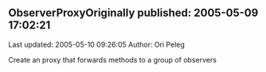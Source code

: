 ## ObserverProxyOriginally published: 2005-05-09 17:02:21 
Last updated: 2005-05-10 09:26:05 
Author: Ori Peleg 
 
Create an proxy that forwards methods to a group of observers